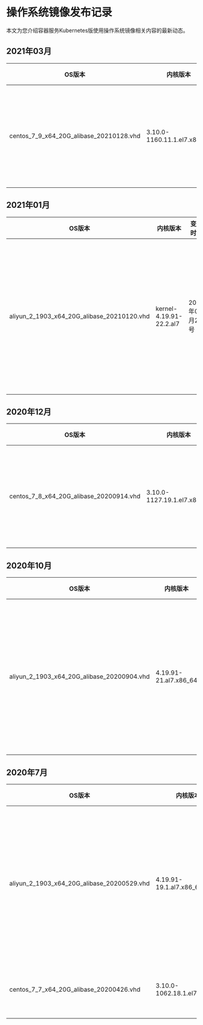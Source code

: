 # 操作系统镜像发布记录

本文为您介绍容器服务Kubernetes版使用操作系统镜像相关内容的最新动态。

## 2021年03月

|OS版本|内核版本|变更时间|变更内容|
|----|----|----|----|
|centos\_7\_9\_x64\_20G\_alibase\_20210128.vhd|3.10.0-1160.11.1.el7.x86\_64|2021年03月03号|关于变更内容的详情，请参见[公共镜像发布记录](/intl.zh-CN/镜像/公共镜像/公共镜像发布记录.md)。|

## 2021年01月

|OS版本|内核版本|变更时间|变更内容|
|----|----|----|----|
|aliyun\_2\_1903\_x64\_20G\_alibase\_20210120.vhd|kernel-4.19.91-22.2.al7|2021年01月27号|关于变更内容的详情，请参见[Alibaba Cloud Linux 2发布记录](/intl.zh-CN/镜像/Alibaba Cloud Linux 2/Alibaba Cloud Linux 2发布记录.md)。|

## 2020年12月

|OS版本|内核版本|变更时间|变更内容|
|----|----|----|----|
|centos\_7\_8\_x64\_20G\_alibase\_20200914.vhd|3.10.0-1127.19.1.el7.x86\_64|2020年12月22号|关于变更内容的详情，请参见[公共镜像发布记录](/intl.zh-CN/镜像/公共镜像/公共镜像发布记录.md)。|

## 2020年10月

|OS版本|内核版本|变更时间|变更内容|
|----|----|----|----|
|aliyun\_2\_1903\_x64\_20G\_alibase\_20200904.vhd|4.19.91-21.al7.x86\_64|2020年10月20号|关于变更内容的详情，请参见[Alibaba Cloud Linux 2发布记录](/intl.zh-CN/镜像/Alibaba Cloud Linux 2/Alibaba Cloud Linux 2发布记录.md)。|

## 2020年7月

|OS版本|内核版本|变更时间|变更内容|
|----|----|----|----|
|aliyun\_2\_1903\_x64\_20G\_alibase\_20200529.vhd|4.19.91-19.1.al7.x86\_64|2020年7月6日|关于变更内容的详情，请参见[Alibaba Cloud Linux 2发布记录](/intl.zh-CN/镜像/Alibaba Cloud Linux 2/Alibaba Cloud Linux 2发布记录.md)。|
|centos\_7\_7\_x64\_20G\_alibase\_20200426.vhd|3.10.0-1062.18.1.el7.x86\_64|2020年7月6日|关于变更内容的详情，请参见[公共镜像发布记录](/intl.zh-CN/镜像/公共镜像/公共镜像发布记录.md)。|

